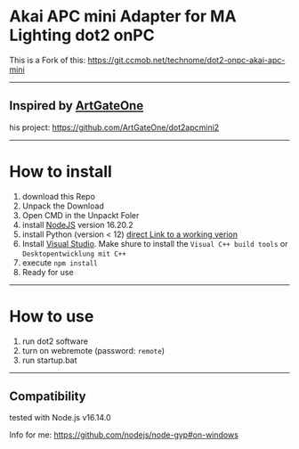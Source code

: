 # Akai APC mini Adapter for MA Lighting dot2 onPC

This is a Fork of this: https://git.ccmob.net/technome/dot2-onpc-akai-apc-mini 

---

## Inspired by [ArtGateOne](https://github.com/ArtGateOne)

his project: https://github.com/ArtGateOne/dot2apcmini2

---

# How to install

1. download this Repo
2. Unpack the Download
3. Open CMD in the Unpackt Foler
4. install [NodeJS](https://nodejs.org/en/download/) version 16.20.2
5. install Python (version < 12) [direct Link to a working verion](https://apps.microsoft.com/detail/9nrwmjp3717k?hl=en-us&gl=US)
6. Install [Visual Studio](https://visualstudio.microsoft.com/thank-you-downloading-visual-studio/?sku=Community). Make shure to install the ```Visual C++ build tools``` or ```Desktopentwicklung mit C++```
8. execute ```npm install```
9. Ready for use

---

# How to use

1. run dot2 software
2. turn on webremote (password: ```remote```)
3. run startup.bat

---

## Compatibility

tested with Node.js v16.14.0

Info for me: https://github.com/nodejs/node-gyp#on-windows

